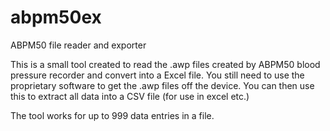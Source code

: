# abpm50ex
ABPM50 file reader and exporter


This is a small tool created to read the .awp files created by ABPM50 blood pressure recorder and convert into a Excel file.
You still need to use the proprietary software to get the .awp files off the device. You can then use this to extract all data into a CSV file (for use in excel etc.)

The tool works for up to 999 data entries in a file.
